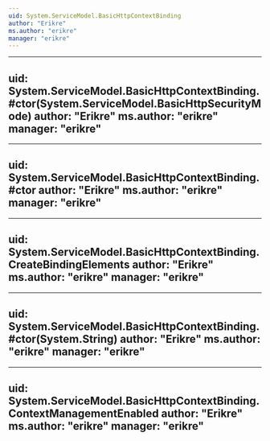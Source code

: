 ```yaml
---
uid: System.ServiceModel.BasicHttpContextBinding
author: "Erikre"
ms.author: "erikre"
manager: "erikre"
---
```


---
uid: System.ServiceModel.BasicHttpContextBinding.#ctor(System.ServiceModel.BasicHttpSecurityMode)
author: "Erikre"
ms.author: "erikre"
manager: "erikre"
---

---
uid: System.ServiceModel.BasicHttpContextBinding.#ctor
author: "Erikre"
ms.author: "erikre"
manager: "erikre"
---

---
uid: System.ServiceModel.BasicHttpContextBinding.CreateBindingElements
author: "Erikre"
ms.author: "erikre"
manager: "erikre"
---

---
uid: System.ServiceModel.BasicHttpContextBinding.#ctor(System.String)
author: "Erikre"
ms.author: "erikre"
manager: "erikre"
---

---
uid: System.ServiceModel.BasicHttpContextBinding.ContextManagementEnabled
author: "Erikre"
ms.author: "erikre"
manager: "erikre"
---
